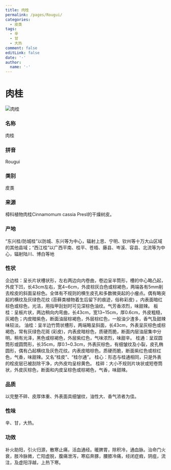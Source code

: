 ```yaml
---
title: 肉桂
permalink: /pages/Rougui/
categories: 
  - 皮类
tags: 
  - 辛
  - 甘
  - 大热
comment: false
editLink: false
date: '·'
author: 
  name: '·'
---
```

# 肉桂

![肉桂](https://image.zhongyibaike.com/image/%E8%82%89%E6%A1%82/%E8%82%89%E6%A1%82.jpg)

<!-- more -->
### 名称
肉桂

### 拼音
Rougui

### 类别
皮类

### 来源
樟科植物肉桂Cinnamomum cassia Presl的干燥树皮。

### 产地
“东兴桂/防城桂”以防城、东兴等为中心，辐射上思、宁明、钦州等十万大山区域的其他县域；“西江桂”以广西平南、桂平、苍梧、藤县、岑溪、容县、北流等为中心，辐射陆川、博白等地

### 性状
企边桂：呈长片状槽状形，左右两边向内卷曲，卷边呈半筒形，槽的中心略凸起，外皮下凹，长43cm左右，宽4~6cm，外皮棕灰白色或棕褐色，两端各有5mm削去栓皮的斜面呈棕色。全体有不规则的横生皮孔和多数微突起的小瘤点。偶有略突起的横纹及灰绿色花纹 (苔藓类植物着生后留下的痕迹，俗称彩皮) 。内表面暗红棕色或棕色，光洁，用指甲刮划时可见深棕色油纹。气芳香浓烈，味甜辣。
板桂：呈板片状，两边稍向内弯曲，长43cm，宽13~15cm，厚0.6cm，外皮粗糙，灰褐色；内皮暗紫色，断面油层棕褐色，外层棕红色，一般油少渣多，香气及甜辣味较淡。
油桂：呈半边竹筒状槽形，两端略呈斜面，长43cm，外表呈灰棕色或棕褐色，常有灰绿色花斑 (彩皮)，内表皮暗棕色，质硬而脆，断面内层油层集中分明，稍有光泽，黑色或棕褐色，外层紫红色，气味浓烈，味甜辛。
桂通：呈双圆筒形或圆筒形，长35cm，厚0.1~0.3cm，外表灰棕色，有细皱纹及小裂，皮孔椭圆形，偶有凸起横纹及灰色花纹。内表皮暗棕色。质硬而脆，断面紫红色或棕红色，气香，味甜辣。又名“桂皮”、“桂尔通”。
桂心：形态与桂通相同，只是外表的栓皮层已被刮除干净，内外皮均呈棕黄色。
桂碎：大小不规则片块状或短卷筒状，外皮灰棕色，断面和内皮呈棕色或棕褐色，气香，味甜辣。

### 品质
以完整不碎、皮厚体重、外表面具细皱纹，油性大、香气浓者为佳。

### 性味
辛、甘，大热。

### 功效
补火助阳，引火归源，散寒止痛，活血通经。暖脾胃，除积冷，通血脉。治命门火衰，肢冷脉微，亡阳虚脱，腹痛泄泻，寒疝奔豚，腰膝冷痛，经闭症瘕，阴疽，流注，及虚阳浮越，上热下寒。
